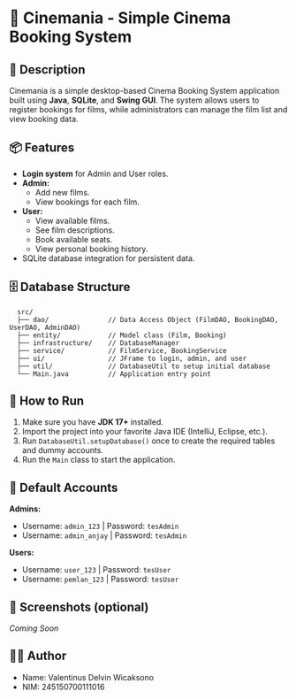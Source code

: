 
# 🎥 Cinemania - Simple Cinema Booking System

## 📑 Description
Cinemania is a simple desktop-based Cinema Booking System application built using **Java**, **SQLite**, and **Swing GUI**. The system allows users to register bookings for films, while administrators can manage the film list and view booking data.

## 📦 Features
- **Login system** for Admin and User roles.
- **Admin:**
  - Add new films.
  - View bookings for each film.
- **User:**
  - View available films.
  - See film descriptions.
  - Book available seats.
  - View personal booking history.
- SQLite database integration for persistent data.

## 🗄️ Database Structure

      src/
      ├── dao/               // Data Access Object (FilmDAO, BookingDAO, UserDAO, AdminDAO)
      ├── entity/            // Model class (Film, Booking)
      ├── infrastructure/    // DatabaseManager
      ├── service/           // FilmService, BookingService
      ├── ui/                // JFrame to login, admin, and user
      ├── util/              // DatabaseUtil to setup initial database
      └── Main.java          // Application entry point

## 📝 How to Run

1. Make sure you have **JDK 17+** installed.
2. Import the project into your favorite Java IDE (IntelliJ, Eclipse, etc.).
3. Run `DatabaseUtil.setupDatabase()` once to create the required tables and dummy accounts.
4. Run the `Main` class to start the application.

## 🔑 Default Accounts

**Admins:**
- Username: `admin_123` | Password: `tesAdmin`
- Username: `admin_anjay` | Password: `tesAdmin`

**Users:**
- Username: `user_123` | Password: `tesUser`
- Username: `pemlan_123` | Password: `tesUser`

## 📸 Screenshots (optional)
*Coming Soon*

## 👨‍💻 Author

- Name: Valentinus Delvin Wicaksono
- NIM: 245150700111016
